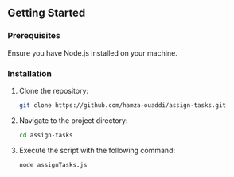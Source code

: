 ## Getting Started

### Prerequisites

Ensure you have Node.js installed on your machine.

### Installation

1. Clone the repository:
   ```bash
   git clone https://github.com/hamza-ouaddi/assign-tasks.git

2. Navigate to the project directory:
   ```bash
   cd assign-tasks

3. Execute the script with the following command:
   ```bash
   node assignTasks.js
